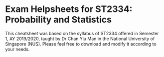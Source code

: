 # Exam Helpsheets for ST2334: Probability and Statistics

This cheatsheet was based on the syllabus of ST2334 offered in Semester 1, AY 2019/2020, taught by Dr Chan Yiu Man in the National University of Singapore (NUS). Please feel free to download and modify it according to your needs.
